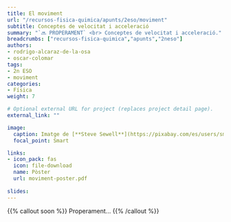 ```yaml
---
title: El moviment
url: "/recursos-fisica-quimica/apunts/2eso/moviment"
subtitle: Conceptes de velocitat i acceleració
summary: "`🔜 PROPERAMENT` <br> Conceptes de velocitat i acceleració."
breadcrumbs: ["recursos-fisica-quimica","apunts","2neso"]
authors:
- rodrigo-alcaraz-de-la-osa
- oscar-colomar
tags:
- 2n ESO
- moviment
categories:
- Física
weight: 7

# Optional external URL for project (replaces project detail page).
external_link: ""

image:
  caption: Imatge de [**Steve Sewell**](https://pixabay.com/es/users/sms467-1386127/) en [Pixabay](https://pixabay.com/es/)
  focal_point: Smart

links:
- icon_pack: fas
  icon: file-download
  name: Pòster
  url: moviment-poster.pdf
  
slides:
---
```


{{% callout soon %}}
Properament...
{{% /callout %}}
